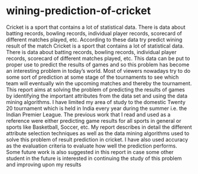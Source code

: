 # wining-prediction-of-cricket
Cricket is a sport that contains a lot of statistical data. There is data about batting records, bowling records, individual player records, scorecard of different matches played, etc. According to these data try predict wining result of the match
Cricket is a sport that contains a lot of statistical data. There is data about batting records, bowling records, individual player records, scorecard of different matches played, etc. This data can be put to proper use to predict the results of games and so this problem has become an interesting problem in today’s world. Most of viewers nowadays try to do some sort of prediction at some stage of the tournaments to see which team will eventually win the upcoming matches and thereby the tournament. This report aims at solving the problem of predicting the results of games by identifying the important attributes from the data set and using the data mining algorithms. I have limited my area of study to the domestic Twenty 20 tournament which is held in India every year during the summer i.e. the Indian Premier League. The previous work that I read and used as a reference were either predicting game results for all sports in general or sports like Basketball, Soccer, etc. My report describes in detail the different attribute selection techniques as well as the data mining algorithms used to solve this problem of result prediction in cricket. I have also used accuracy as the evaluation criteria to evaluate how well the prediction performs. Some future work is also suggested in this report in case some other student in the future is interested in continuing the study of this problem and improving upon my results
